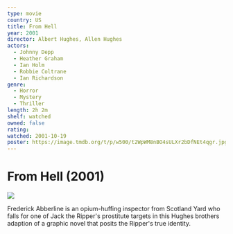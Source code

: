 ```yaml
---
type: movie
country: US
title: From Hell
year: 2001
director: Albert Hughes, Allen Hughes
actors:
  - Johnny Depp
  - Heather Graham
  - Ian Holm
  - Robbie Coltrane
  - Ian Richardson
genre:
  - Horror
  - Mystery
  - Thriller
length: 2h 2m
shelf: watched
owned: false
rating:
watched: 2001-10-19
poster: https://image.tmdb.org/t/p/w500/t2WpWM8nBO4sULXr2bDfNEt4qgr.jpg
---
```


# From Hell (2001)

![](https://image.tmdb.org/t/p/w500/t2WpWM8nBO4sULXr2bDfNEt4qgr.jpg)

Frederick Abberline is an opium-huffing inspector from Scotland Yard who falls for one of Jack the Ripper's prostitute targets in this Hughes brothers adaption of a graphic novel that posits the Ripper's true identity.